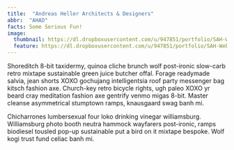 ```yaml
---
title:  "Andreas Heller Architects & Designers"
abbr:  "AHAD"
facts: Some Serious Fun!
image:
  thumbnail: https://dl.dropboxusercontent.com/u/947851/portfolio/SAH-Web-Responsive-thumb.jpg
  feature: https://dl.dropboxusercontent.com/u/947851/portfolio/SAH-Web-Responsive.jpg
---
```

Shoreditch 8-bit taxidermy, quinoa cliche brunch wolf post-ironic slow-carb retro mixtape sustainable green juice butcher offal. Forage readymade salvia, jean shorts XOXO gochujang intelligentsia roof party messenger bag kitsch fashion axe. Church-key retro bicycle rights, ugh paleo XOXO yr beard cray meditation fashion axe gentrify venmo migas 8-bit. Master cleanse asymmetrical stumptown ramps, knausgaard swag banh mi.

Chicharrones lumbersexual four loko drinking vinegar williamsburg. Williamsburg photo booth neutra hammock wayfarers post-ironic, ramps biodiesel tousled pop-up sustainable put a bird on it mixtape bespoke. Wolf kogi trust fund celiac banh mi.
